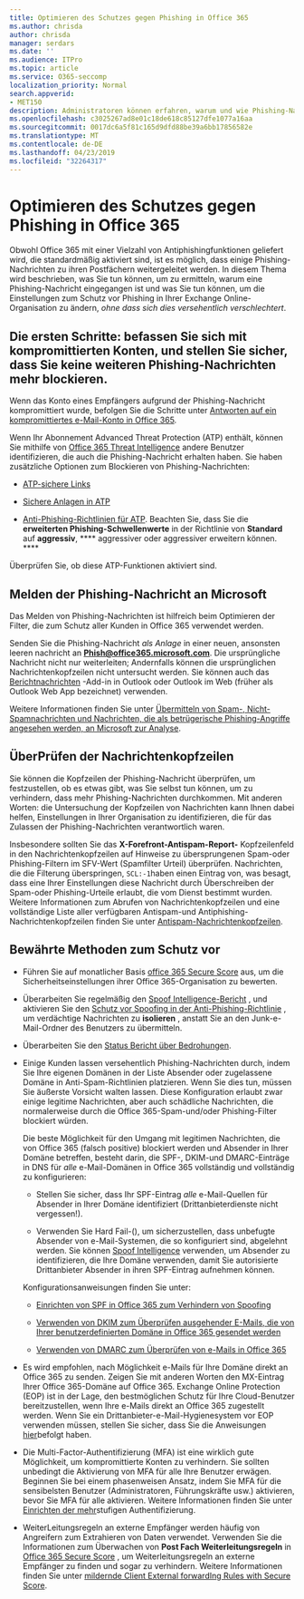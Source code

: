 ```yaml
---
title: Optimieren des Schutzes gegen Phishing in Office 365
ms.author: chrisda
author: chrisda
manager: serdars
ms.date: ''
ms.audience: ITPro
ms.topic: article
ms.service: O365-seccomp
localization_priority: Normal
search.appverid:
- MET150
description: Administratoren können erfahren, warum und wie Phishing-Nachrichten durchgemacht wurden und was Sie tun müssen, um künftig weitere Phishing-Nachrichten zu verhindern.
ms.openlocfilehash: c3025267ad8e01c18de618c85127dfe1077a16aa
ms.sourcegitcommit: 0017dc6a5f81c165d9dfd88be39a6bb17856582e
ms.translationtype: MT
ms.contentlocale: de-DE
ms.lasthandoff: 04/23/2019
ms.locfileid: "32264317"
---
```

# <a name="tune-anti-phishing-protection-in-office-365"></a>Optimieren des Schutzes gegen Phishing in Office 365

Obwohl Office 365 mit einer Vielzahl von Antiphishingfunktionen geliefert wird, die standardmäßig aktiviert sind, ist es möglich, dass einige Phishing-Nachrichten zu ihren Postfächern weitergeleitet werden. In diesem Thema wird beschrieben, was Sie tun können, um zu ermitteln, warum eine Phishing-Nachricht eingegangen ist und was Sie tun können, um die Einstellungen zum Schutz vor Phishing in Ihrer Exchange Online-Organisation zu ändern, _ohne dass sich dies versehentlich verschlechtert_.

## <a name="first-things-first-deal-with-any-compromised-accounts-and-make-sure-you-block-any-more-phishing-messages-from-getting-through"></a>Die ersten Schritte: befassen Sie sich mit kompromittierten Konten, und stellen Sie sicher, dass Sie keine weiteren Phishing-Nachrichten mehr blockieren.

Wenn das Konto eines Empfängers aufgrund der Phishing-Nachricht kompromittiert wurde, befolgen Sie die Schritte unter [Antworten auf ein kompromittiertes e-Mail-Konto in Office 365](responding-to-a-compromised-email-account.md).

Wenn Ihr Abonnement Advanced Threat Protection (ATP) enthält, können Sie mithilfe von [Office 365 Threat Intelligence](office-365-ti.md) andere Benutzer identifizieren, die auch die Phishing-Nachricht erhalten haben. Sie haben zusätzliche Optionen zum Blockieren von Phishing-Nachrichten:

- [ATP-sichere Links](set-up-atp-safe-links-policies.md)

- [Sichere Anlagen in ATP](set-up-atp-safe-attachments-policies.md)

- [Anti-Phishing-Richtlinien für ATP](set-up-anti-phishing-policies.md). Beachten Sie, dass Sie die **erweiterten Phishing-Schwellenwerte** in der Richtlinie von **Standard** auf **aggressiv**, **** aggressiver oder aggressiver erweitern können. ****

Überprüfen Sie, ob diese ATP-Funktionen aktiviert sind.

## <a name="report-the-phishing-message-to-microsoft"></a>Melden der Phishing-Nachricht an Microsoft

Das Melden von Phishing-Nachrichten ist hilfreich beim Optimieren der Filter, die zum Schutz aller Kunden in Office 365 verwendet werden.

Senden Sie die Phishing-Nachricht _als Anlage_ in einer neuen, ansonsten leeren nachricht an **Phish@office365.microsoft.com**. Die ursprüngliche Nachricht nicht nur weiterleiten; Andernfalls können die ursprünglichen Nachrichtenkopfzeilen nicht untersucht werden. Sie können auch das [Berichtnachrichten](https://docs.microsoft.com/office365/securitycompliance/enable-the-report-message-add-in) -Add-in in Outlook oder Outlook im Web (früher als Outlook Web App bezeichnet) verwenden.

Weitere Informationen finden Sie unter [Übermitteln von Spam-, Nicht-Spamnachrichten und Nachrichten, die als betrügerische Phishing-Angriffe angesehen werden, an Microsoft zur Analyse](submit-spam-non-spam-and-phishing-scam-messages-to-microsoft-for-analysis.md).

## <a name="inspect-the-message-headers"></a>ÜberPrüfen der Nachrichtenkopfzeilen

Sie können die Kopfzeilen der Phishing-Nachricht überprüfen, um festzustellen, ob es etwas gibt, was Sie selbst tun können, um zu verhindern, dass mehr Phishing-Nachrichten durchkommen. Mit anderen Worten: die Untersuchung der Kopfzeilen von Nachrichten kann Ihnen dabei helfen, Einstellungen in Ihrer Organisation zu identifizieren, die für das Zulassen der Phishing-Nachrichten verantwortlich waren.

Insbesondere sollten Sie das **X-Forefront-Antispam-Report-** Kopfzeilenfeld in den Nachrichtenkopfzeilen auf Hinweise zu übersprungenen Spam-oder Phishing-Filtern im SFV-Wert (Spamfilter Urteil) überprüfen. Nachrichten, die die Filterung überspringen, `SCL:-1`haben einen Eintrag von, was besagt, dass eine Ihrer Einstellungen diese Nachricht durch Überschreiben der Spam-oder Phishing-Urteile erlaubt, die vom Dienst bestimmt wurden. Weitere Informationen zum Abrufen von Nachrichtenkopfzeilen und eine vollständige Liste aller verfügbaren Antispam-und Antiphishing-Nachrichtenkopfzeilen finden Sie unter [Antispam-Nachrichtenkopfzeilen](https://docs.microsoft.com/office365/SecurityCompliance/anti-spam-message-headers).

## <a name="best-practices-to-stay-protected"></a>Bewährte Methoden zum Schutz vor

- Führen Sie auf monatlicher Basis [office 365 Secure Score](office-365-secure-score.md) aus, um die Sicherheitseinstellungen ihrer Office 365-Organisation zu bewerten.

- Überarbeiten Sie regelmäßig den [Spoof Intelligence-Bericht](learn-about-spoof-intelligence.md) , und aktivieren Sie den [Schutz vor Spoofing in der Anti-Phishing-Richtlinie](learn-about-spoof-intelligence.md#configuring-the-anti-spoofing-policy) , um verdächtige Nachrichten zu **isolieren** , anstatt Sie an den Junk-e-Mail-Ordner des Benutzers zu übermitteln.

- Überarbeiten Sie den [Status Bericht über Bedrohungen](view-reports-for-atp.md#threat-protection-status-report).

- Einige Kunden lassen versehentlich Phishing-Nachrichten durch, indem Sie Ihre eigenen Domänen in der Liste Absender oder zugelassene Domäne in Anti-Spam-Richtlinien platzieren. Wenn Sie dies tun, müssen Sie äußerste Vorsicht walten lassen. Diese Konfiguration erlaubt zwar einige legitime Nachrichten, aber auch schädliche Nachrichten, die normalerweise durch die Office 365-Spam-und/oder Phishing-Filter blockiert würden.

  Die beste Möglichkeit für den Umgang mit legitimen Nachrichten, die von Office 365 (falsch positive) blockiert werden und Absender in Ihrer Domäne betreffen, besteht darin, die SPF-, DKIM-und DMARC-Einträge in DNS für _alle_ e-Mail-Domänen in Office 365 vollständig und vollständig zu konfigurieren:

  - Stellen Sie sicher, dass Ihr SPF-Eintrag _alle_ e-Mail-Quellen für Absender in Ihrer Domäne identifiziert (Drittanbieterdienste nicht vergessen!).

  - Verwenden Sie Hard Fail\-(), um sicherzustellen, dass unbefugte Absender von e-Mail-Systemen, die so konfiguriert sind, abgelehnt werden. Sie können [Spoof Intelligence](https://docs.microsoft.com/office365/securitycompliance/learn-about-spoof-intelligence) verwenden, um Absender zu identifizieren, die Ihre Domäne verwenden, damit Sie autorisierte Drittanbieter Absender in ihren SPF-Eintrag aufnehmen können.

  Konfigurationsanweisungen finden Sie unter:
  
  - [Einrichten von SPF in Office 365 zum Verhindern von Spoofing](set-up-spf-in-office-365-to-help-prevent-spoofing.md)

  - [Verwenden von DKIM zum Überprüfen ausgehender E-Mails, die von Ihrer benutzerdefinierten Domäne in Office 365 gesendet werden](use-dkim-to-validate-outbound-email.md)

  - [Verwenden von DMARC zum Überprüfen von e-Mails in Office 365](use-dmarc-to-validate-email.md)

- Es wird empfohlen, nach Möglichkeit e-Mails für Ihre Domäne direkt an Office 365 zu senden. Zeigen Sie mit anderen Worten den MX-Eintrag Ihrer Office 365-Domäne auf Office 365. Exchange Online Protection (EOP) ist in der Lage, den bestmöglichen Schutz für Ihre Cloud-Benutzer bereitzustellen, wenn Ihre e-Mails direkt an Office 365 zugestellt werden. Wenn Sie ein Drittanbieter-e-Mail-Hygienesystem vor EOP verwenden müssen, stellen Sie sicher, dass Sie die Anweisungen [hier](https://docs.microsoft.com/exchange/mail-flow-best-practices/manage-mail-flow-using-third-party-cloud)befolgt haben.

- Die Multi-Factor-Authentifizierung (MFA) ist eine wirklich gute Möglichkeit, um kompromittierte Konten zu verhindern. Sie sollten unbedingt die Aktivierung von MFA für alle Ihre Benutzer erwägen. Beginnen Sie bei einem phasenweisen Ansatz, indem Sie MFA für die sensibelsten Benutzer (Administratoren, Führungskräfte usw.) aktivieren, bevor Sie MFA für alle aktivieren. Weitere Informationen finden Sie unter [Einrichten der mehr](https://docs.microsoft.com/office365/admin/security-and-compliance/set-up-multi-factor-authentication)stufigen Authentifizierung.

- WeiterLeitungsregeln an externe Empfänger werden häufig von Angreifern zum Extrahieren von Daten verwendet. Verwenden Sie die Informationen zum Überwachen von **Post Fach Weiterleitungsregeln** in [Office 365 Secure Score](office-365-secure-score.md) , um Weiterleitungsregeln an externe Empfänger zu finden und sogar zu verhindern. Weitere Informationen finden Sie unter [mildernde Client External forwardIng Rules with Secure Score](https://blogs.technet.microsoft.com/office365security/mitigating-client-external-forwarding-rules-with-secure-score/).
